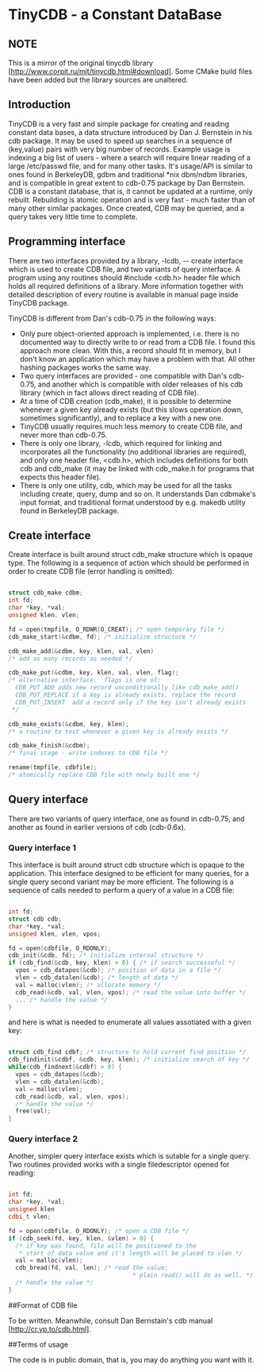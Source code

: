 # TinyCDB - a Constant DataBase

## NOTE
This is a mirror of the original tinycdb library [http://www.corpit.ru/mjt/tinycdb.html#download]. Some CMake build files have been added but the library sources are unaltered.

## Introduction
TinyCDB is a very fast and simple package for creating and reading constant data bases, a data structure introduced by Dan J. Bernstein in his cdb package. It may be used to speed up searches in a sequence of (key,value) pairs with very big number of records. Example usage is indexing a big list of users - where a search will require linear reading of a large /etc/passwd file, and for many other tasks. It's usage/API is similar to ones found in BerkeleyDB, gdbm and traditional *nix dbm/ndbm libraries, and is compatible in great extent to cdb-0.75 package by Dan Bernstein.  CDB is a constant database, that is, it cannot be updated at a runtime, only rebuilt. Rebuilding is atomic operation and is very fast - much faster than of many other similar packages. Once created, CDB may be queried, and a query takes very little time to complete.

## Programming interface

There are two interfaces provided by a library, -lcdb, -- create interface which is used to create CDB file, and two variants of query interface. A program using any routines should #include <cdb.h> header file which holds all required definitions of a library. More information together with detailed description of every routine is available in manual page inside TinyCDB package.

TinyCDB is different from Dan's cdb-0.75 in the following ways:

* Only pure object-oriented approach is implemented, i.e. there is no documented way to directly write to or read from a CDB file. I found this approach more clean. With this, a record should fit in memory, but I don't know an application which may have a problem with that. All other hashing packages works the same way.
* Two query interfaces are provided - one compatible with Dan's cdb-0.75, and another which is compatible with older releases of his cdb library (which in fact allows direct reading of CDB file).
* At a time of CDB creation (cdb_make), it is possible to determine whenever a given key already exists (but this slows operation down, sometimes significantly), and to replace a key with a new one.
* TinyCDB usually requires much less memory to create CDB file, and never more than cdb-0.75.
* There is only one library, -lcdb, which required for linking and incorporates all the functionality (no additional libraries are required), and only one header file, <cdb.h>, which includes definitions for both cdb and cdb_make (it may be linked with cdb_make.h for programs that expects this header file).
* There is only one utility, cdb, which may be used for all the tasks including create, query, dump and so on. It understands Dan cdbmake's input format, and traditional format understood by e.g. makedb utility found in BerkeleyDB package.

## Create interface

Create interface is built around struct cdb_make structure which is opaque type. The following is a sequence of action which should be performed in order to create CDB file (error handling is omitted):

```c++

struct cdb_make cdbm;
int fd;
char *key, *val;
unsigned klen, vlen;

fd = open(tmpfile, O_RDWR|O_CREAT); /* open temporary file */
cdb_make_start(&cdbm, fd); /* initialize structure */

cdb_make_add(&cdbm, key, klen, val, vlen)
/* add as many records as needed */

cdb_make_put(&cdbm, key, klen, val, vlen, flag);
/* alternative interface.  flags is one of:
  CDB_PUT_ADD adds new record unconditionally like cdb_make_add()
  CDB_PUT_REPLACE if a key is already exists, replace the record
  CDB_PUT_INSERT  add a record only if the key isn't already exists
 */

cdb_make_exists(&cdbm, key, klen);
/* a routine to test whenever a given key is already exists */

cdb_make_finish(&cdbm);
/* final stage - write indexes to CDB file */

rename(tmpfile, cdbfile);
/* atomically replace CDB file with newly built one */


```

## Query interface

There are two variants of query interface, one as found in cdb-0.75, and another as found in earlier versions of cdb (cdb-0.6x).

### Query interface 1

This interface is built around struct cdb structure which is opaque to the application. This interface designed to be efficient for many queries, for a single query second variant may be more efficient. The following is a sequence of calls needed to perform a query of a value in a CDB file:

```c++

int fd;
struct cdb cdb;
char *key, *val;
unsigned klen, vlen, vpos;

fd = open(cdbfile, O_RDONLY);
cdb_init(&cdb, fd); /* initialize internal structure */
if (cdb_find(&cdb, key, klen) > 0) { /* if search successeful */
  vpos = cdb_datapos(&cdb); /* position of data in a file */
  vlen = cdb_datalen(&cdb); /* length of data */
  val = malloc(vlen); /* allocate memory */
  cdb_read(&cdb, val, vlen, vpos); /* read the value into buffer */
  ... /* handle the value */
}


```

and here is what is needed to enumerate all values assotiated with a given key:

```c++

struct cdb_find cdbf; /* structure to hold current find position */
cdb_findinit(&cdbf, &cdb, key, klen); /* initialize search of key */
while(cdb_findnext(&cdbf) > 0) {
  vpos = cdb_datapos(&cdb);
  vlen = cdb_datalen(&cdb);
  val = malloc(vlen);
  cdb_read(&cdb, val, vlen, vpos);
  /* handle the value */
  free(val);
}

```

### Query interface 2

Another, simpler query interface exists which is sutable for a single query. Two routines provided works with a single filedescriptor opened for reading:

```c++

int fd;
char *key, *val;
unsigned klen
cdbi_t vlen;

fd = open(cdbfile, O_RDONLY); /* open a CDB file */
if (cdb_seek(fd, key, klen, &vlen) > 0) {
  /* if key was found, file will be positioned to the
   * start of data value and it's length will be placed to vlen */
  val = malloc(vlen);
  cdb_bread(fd, val, len); /* read the value;
                                   * plain read() will do as well. */
  /* handle the value */
}

```

##Format of CDB file

To be written. Meanwhile, consult Dan Bernstain's cdb manual [http://cr.yp.to/cdb.html].

##Terms of usage

The code is in public domain, that is, you may do anything you want with it.

